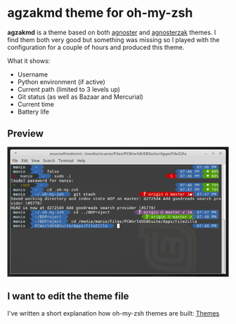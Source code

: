 # agzakmd theme for oh-my-zsh
**agzakmd** is a theme based on both [agnoster](https://github.com/agnoster/agnoster-zsh-theme) and [agnosterzak](https://github.com/zakaziko99/agnosterzak-ohmyzsh-theme) themes. I find them both very good but something was missing so I played with the configuration for a couple of hours and produced this theme.

What it shows:

* Username
* Python environment (if active)
* Current path (limited to 3 levels up)
* Git status (as well as Bazaar and Mercurial)
* Current time
* Battery life

## Preview
![Preview](screenshot.png)

## I want to edit the theme file
I've written a short explanation how oh-my-zsh themes are built: [Themes](themes.md)
